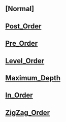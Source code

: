 ## [Normal]

## [Post_Order](https://leetcode.com/problems/binary-tree-postorder-traversal/)

## [Pre_Order](https://leetcode.com/problems/binary-tree-preorder-traversal/)


## [Level_Order](https://leetcode.com/problems/binary-tree-level-order-traversal/description/)

## [Maximum_Depth](https://leetcode.com/problems/maximum-depth-of-binary-tree/description/)



## [In_Order](https://leetcode.com/problems/binary-tree-inorder-traversal/)


## [ZigZag_Order](https://leetcode.com/problems/binary-tree-zigzag-level-order-traversal/)